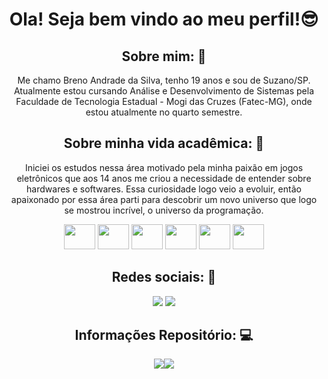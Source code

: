 
<h1 align = "center"> Ola! Seja bem vindo ao meu perfil!😎 </h1>

<div align = "center">
<h2>Sobre mim: 🤖</h2>
<p>Me chamo Breno Andrade da Silva, tenho 19 anos e sou de Suzano/SP. Atualmente estou cursando Análise e Desenvolvimento de Sistemas pela Faculdade de Tecnologia Estadual - Mogi das Cruzes (Fatec-MG), onde estou atualmente no quarto semestre.</p>
<h2>Sobre minha vida acadêmica: 📒</h2>
<p> Iniciei os estudos nessa área motivado pela minha paixão em jogos eletrônicos que aos 14 anos me criou a necessidade de entender sobre hardwares e softwares. Essa curiosidade logo veio a evoluir, então apaixonado por essa área parti para descobrir um novo universo que logo se mostrou incrível, o universo da programação.</p>
<img height = "40" width = "50" src="https://cdn.jsdelivr.net/gh/devicons/devicon/icons/java/java-original.svg"/>
<img height = "40" width = "50" src="https://cdn.jsdelivr.net/gh/devicons/devicon/icons/javascript/javascript-original.svg"/>
<img height = "40" width = "50" src="https://cdn.jsdelivr.net/gh/devicons/devicon/icons/html5/html5-original.svg"/>
<img height = "40" width = "50" src="https://cdn.jsdelivr.net/gh/devicons/devicon/icons/css3/css3-original.svg" />
<img height = "40" width = "50" src="https://cdn.jsdelivr.net/gh/devicons/devicon/icons/postgresql/postgresql-original.svg" />
<img height = "40" width = "50" src="https://cdn.jsdelivr.net/gh/devicons/devicon/icons/vscode/vscode-original.svg" />
</div>

 <div align = "center">
  <h2> Redes sociais: 📸</h2>
  <a href="https://www.instagram.com/bre_nou"><img src="https://img.shields.io/badge/Instagram-E4405F?style=for-the-badge&logo=instagram&logoColor=white"></a>
  <a href="https://github.com/Breno-Andrade"><img src="https://img.shields.io/badge/GitHub-100000?style=for-the-badge&logo=github&logoColor=white"></a>
 </div>

<div align = "center">
  <h2>Informações Repositório: 💻</h2>
	<a href="https://github.com/Breno-Andrade">
  <img src="https://github-readme-stats.vercel.app/api?username=Breno-Andrade&show_icons=true&theme=dark&include_all_commits=true&count_private=true"/><img 	src="https://github-readme-stats.vercel.app/api/top-langs/?username=Breno-Andrade&layout=compact&theme=dark"/>
</div>

